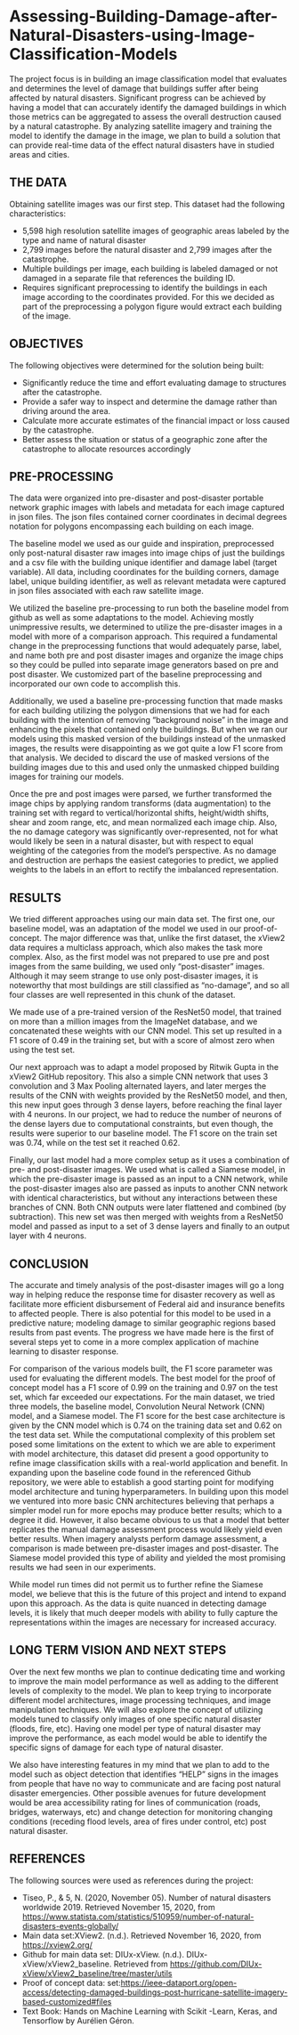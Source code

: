 # Assessing-Building-Damage-after-Natural-Disasters-using-Image-Classification-Models

The project focus is in building an image classification model that evaluates and determines the level of damage that buildings suffer after being affected by natural disasters. Significant progress can be achieved by having a model that can accurately identify the damaged buildings in which those metrics can be aggregated to assess the overall destruction caused by a natural catastrophe. By analyzing satellite imagery and training the model to identify the damage in the image, we plan to build a solution that can provide real-time data of the effect natural disasters have in studied areas and cities.

## THE DATA

Obtaining satellite images was our first step. This dataset had the following characteristics:
* 5,598 high resolution satellite images of geographic areas labeled by the type and name of natural disaster
*	2,799 images before the natural disaster and 2,799 images after the catastrophe.
*	Multiple buildings per image, each building is labeled damaged or not damaged in a separate file that references the building ID.
*	Requires significant preprocessing to identify the buildings in each image according to the coordinates provided. For this we decided as part of the preprocessing a polygon figure would extract each building of the image.


## OBJECTIVES

The following objectives were determined for the solution being built:
*	Significantly reduce the time and effort evaluating damage to structures after the catastrophe.
*	Provide a safer way to inspect and determine the damage rather than driving around the area.
*	Calculate more accurate estimates of the financial impact or loss caused by the catastrophe.
*	Better assess the situation or status of a geographic zone after the catastrophe to allocate resources accordingly

## PRE-PROCESSING

The data were organized into pre-disaster and post-disaster portable network graphic images with labels and metadata for each image captured in json files. The json files contained corner coordinates in decimal degrees notation for polygons encompassing each building on each image. 

The baseline model we used as our guide and inspiration, preprocessed only post-natural disaster raw images into image chips of just the buildings and a csv file with the building unique identifier and damage label (target variable). All data, including coordinates for the building corners, damage label, unique building identifier, as well as relevant metadata were captured in json files associated with each raw satellite image. 

We utilized the baseline pre-processing to run both the baseline model from github as well as some adaptations to the model. Achieving mostly unimpressive results, we determined to utilize the pre-disaster images in a model with more of a comparison approach. This required a fundamental change in the preprocessing functions that would adequately parse, label, and name both pre and post disaster images and organize the image chips so they could be pulled into separate image generators based on pre and post disaster. We customized part of the baseline preprocessing and incorporated our own code to accomplish this.

Additionally, we used a baseline pre-processing function that made masks for each building utilizing the polygon dimensions that we had for each building with the intention of removing “background noise” in the image and enhancing the pixels that contained only the buildings. But when we ran our models using this masked version of the buildings instead of the unmasked images, the results were disappointing as we got quite a low F1 score from that analysis. We decided to discard the use of masked versions of the building images due to this and used only the unmasked chipped building images for training our models.

Once the pre and post images were parsed, we further transformed the image chips by applying random transforms (data augmentation) to the training set with regard to vertical/horizontal shifts, height/width shifts, shear and zoom range, etc, and mean normalized each image chip. Also, the no damage category was significantly over-represented, not for what would likely be seen in a natural disaster, but with respect to equal weighting of the categories from the model’s perspective. As no damage and destruction are perhaps the easiest categories to predict, we applied weights to the labels in an effort to rectify the imbalanced representation. 

## RESULTS

We tried different approaches using our main data set. The first one, our baseline model, was an adaptation of the model we used in our proof-of-concept. The major difference was that, unlike the first dataset, the xView2 data requires a multiclass approach, which also makes the task more complex. Also, as the first model was not prepared to use pre and post images from the same building, we used only “post-disaster” images. Although it may seem strange to use only post-disaster images, it is noteworthy that most buildings are still classified as “no-damage”, and so all four classes are well represented in this chunk of the dataset.

We made use of a pre-trained version of the ResNet50 model, that trained on more than a million images from the ImageNet database, and we concatenated these weights with our CNN model. This set up resulted in a F1 score of 0.49 in the training set, but with a score of almost zero when using the test set.

Our next approach was to adapt a model proposed by Ritwik Gupta in the xView2 GitHub repository. This also a simple CNN network that uses 3 convolution and 3 Max Pooling alternated layers, and later merges the results of the CNN with weights provided by the ResNet50 model, and then, this new input goes through 3 dense layers, before reaching the final layer with 4 neurons. In our project, we had to reduce the number of neurons of the dense layers due to computational constraints, but even though, the results were superior to our baseline model. The F1 score on the train set was 0.74, while on the test set it reached 0.62.

Finally, our last model had a more complex setup as it uses a combination of pre- and post-disaster images. We used what is called a Siamese model, in which the pre-disaster image is passed as an input to a CNN network, while the post-disaster images also are passed as inputs to another CNN network with identical characteristics, but without any interactions between these branches of CNN. Both CNN outputs were later flattened and combined (by subtraction). This new set was then merged with weights from a ResNet50 model and passed as input to a set of 3 dense layers and finally to an output layer with 4 neurons.

## CONCLUSION

The accurate and timely analysis of the post-disaster images will go a long way in helping  reduce the response time for disaster recovery as well as facilitate more efficient disbursement of Federal aid and insurance benefits to affected people. There is also potential for this model to be used in a predictive nature; modeling damage to similar geographic regions based results from past events. The progress we have made here is the first of several steps yet to come in a more complex application of machine learning to disaster response.

For comparison of the various models built, the F1 score parameter was used for evaluating the different models. The best model for the proof of concept model has a F1 score of 0.99 on the training and 0.97 on the test set, which far exceeded our expectations. For the main dataset, we tried three models, the baseline model, Convolution Neural Network (CNN) model, and a Siamese model. The F1 score for the best case architecture is given by the CNN model which is 0.74 on the training data set and 0.62 on the test data set. 
While the computational complexity of this problem set posed some limitations on the extent to which we are able to experiment with model architecture, this dataset did present a good opportunity to refine image classification skills with a real-world application and benefit.  In expanding upon the baseline code found in the referenced Github repository, we were able to establish a good starting point for modifying model architecture and tuning hyperparameters. In building upon this model we ventured into more basic CNN architectures believing that perhaps a simpler model run for more epochs may produce better results; which to a degree it did. However, it also became obvious to us that a model that better replicates the manual damage assessment process would likely yield even better results. When imagery analysts perform damage assessment, a comparison is made between pre-disaster images and post-disaster. The Siamese model provided this type of ability and yielded the most promising results we had seen in our experiments. 

While model run times did not permit us to further refine the Siamese model, we believe that this is the future of this project and intend to expand upon this approach. As the data is quite nuanced in detecting damage levels, it is likely that much deeper models with ability to fully capture the representations within the images are necessary for increased accuracy. 

## LONG TERM VISION AND NEXT STEPS

Over the next few months we plan to continue dedicating time and working to improve the main model performance as well as adding to the different levels of complexity to the model. We plan to keep trying to incorporate different model architectures, image processing techniques, and image manipulation techniques. We will also explore the concept of utilizing models tuned to classify only images of one specific natural disaster (floods, fire, etc). Having one model per type of natural disaster may improve the performance, as each model would be able to identify the specific signs of damage for each type of natural disaster.

We also have interesting features in my mind that we plan to add to the model such as object detection that identifies “HELP” signs in the images from people that have no way to communicate and are facing post natural disaster emergencies. Other possible avenues for future development would be area accessibility rating for lines of communication (roads, bridges, waterways, etc) and change detection for monitoring changing conditions (receding flood levels, area of fires under control, etc) post natural disaster.

## REFERENCES

The following sources were used as references during the project:
*	Tiseo, P., & 5, N. (2020, November 05). Number of natural disasters worldwide 2019. Retrieved November 15, 2020, from https://www.statista.com/statistics/510959/number-of-natural-disasters-events-globally/
*	Main data set:XView2. (n.d.). Retrieved November 16, 2020, from https://xview2.org/
*	Github for main data set: DIUx-xView. (n.d.). DIUx-xView/xView2_baseline. Retrieved from https://github.com/DIUx-xView/xView2_baseline/tree/master/utils
*	Proof of concept data: set:https://ieee-dataport.org/open-access/detecting-damaged-buildings-post-hurricane-satellite-imagery-based-customized#files
*	Text Book:
Hands on Machine Learning with Scikit -Learn, Keras, and Tensorflow by Aurélien Géron.
